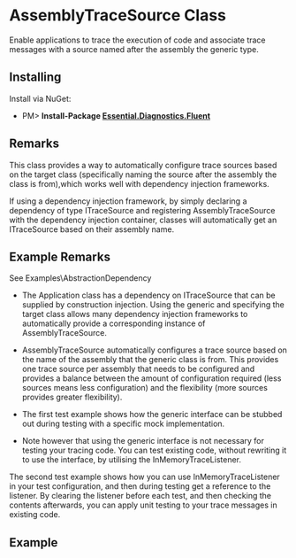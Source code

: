 # AssemblyTraceSource<T> Class 

Enable applications to trace the execution of code and associate trace messages with a source named after the assembly the generic type.

## Installing

Install via NuGet:

* PM> **Install-Package [Essential.Diagnostics.Fluent](http://www.nuget.org/packages/Essential.Diagnostics.Fluent)**

## Remarks

This class provides a way to automatically configure trace sources based on the target class (specifically naming the source after the assembly the class is from),which works well with dependency injection frameworks.

If using a dependency injection framework, by simply declaring a dependency of type ITraceSource<T> and registering AssemblyTraceSource<T> with the dependency injection container, classes will automatically get an ITraceSource based on their assembly name.

## Example Remarks

See Examples\AbstractionDependency

* The Application class has a dependency on ITraceSource<Application> that can be supplied by construction injection. Using the generic and specifying the target class allows many dependency injection frameworks to automatically provide a corresponding instance of AssemblyTraceSource.

* AssemblyTraceSource automatically configures a trace source based on the name of the assembly that the generic class is from. This provides one trace source per assembly that needs to be configured and provides a balance between the amount of configuration required (less sources means less configuration) and the flexibility (more sources provides greater flexibility).

* The first test example shows how the generic interface can be stubbed out during testing with a specific mock implementation.

* Note however that using the generic interface is not necessary for testing your tracing code. You can test existing code, without rewriting it to use the interface, by utilising the InMemoryTraceListener.

The second test example shows how you can use InMemoryTraceListener in your test configuration, and then during testing get a reference to the listener. By clearing the listener before each test, and then checking the contents afterwards, you can apply unit testing to your trace messages in existing code.

## Example

```c#
```
